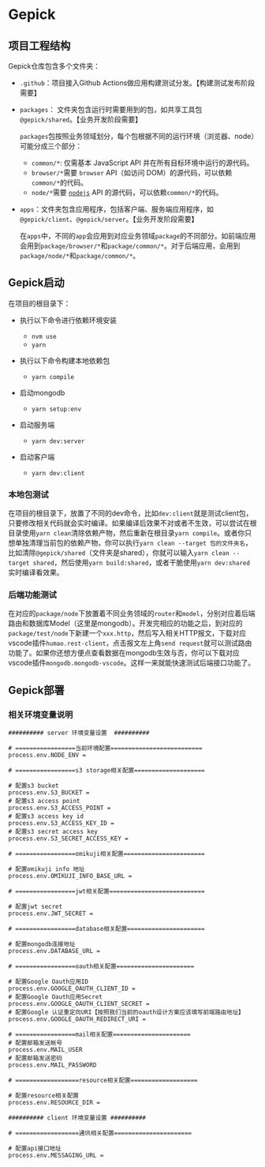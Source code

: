 # Gepick

## 项目工程结构

Gepick仓库包含多个文件夹：

- `.github`：项目接入Github Actions做应用构建测试分发。【构建测试发布阶段需要】

- `packages`： 文件夹包含运行时需要用到的包，如共享工具包`@gepick/shared`。【业务开发阶段需要】

  `packages`包按照业务领域划分，每个包根据不同的运行环境（浏览器、node）可能分成三个部分：

  - `common/*`: 仅需基本 JavaScript API 并在所有目标环境中运行的源代码。
  - `browser/*`需要 `browser` API（如访问 DOM）的源代码，可以依赖`common/*`的代码。
  - `node/*`需要 [`nodejs`](https://nodejs.org) API 的源代码，可以依赖`common/*`的代码。

- `apps`：文件夹包含应用程序，包括客户端、服务端应用程序，如`@gepick/client`、`@gepick/server`。【业务开发阶段需要】

  在`apps`中，不同的`app`会应用到对应业务领域`package`的不同部分。如前端应用会用到`package/browser/*`和`package/common/*`。对于后端应用，会用到`package/node/*`和`package/common/*`。

## Gepick启动

在项目的根目录下：

- 执行以下命令进行依赖环境安装
  - `nvm use`
  - `yarn`
- 执行以下命令构建本地依赖包
  - `yarn compile`

- 启动mongodb
  - `yarn setup:env`

- 启动服务端
  - `yarn dev:server`

- 启动客户端
  - `yarn dev:client`

### 本地包测试

在项目的根目录下，放置了不同的dev命令，比如`dev:client`就是测试client包，只要修改相关代码就会实时编译。如果编译后效果不对或者不生效，可以尝试在根目录使用`yarn clean`清除依赖产物，然后重新在根目录`yarn compile`。或者你只想单独清理当前包的依赖产物，你可以执行`yarn clean --target 包的文件夹名`，比如清除`@gepick/shared`（文件夹是shared），你就可以输入`yarn clean --target shared`，然后使用`yarn build:shared`，或者干脆使用`yarn dev:shared`实时编译看效果。

### 后端功能测试

在对应的`package/node`下放置着不同业务领域的`router`和`model`，分别对应着后端路由和数据库Model（这里是mongodb）。开发完相应的功能之后，到对应的`package/test/node`下新建一个`xxx.http`，然后写入相关HTTP报文，下载对应vscode插件`humao.rest-client`，点击报文左上角`send request`就可以测试路由功能了。如果你还想方便点查看数据在mongodb生效与否，你可以下载对应vscode插件`mongodb.mongodb-vscode`。这样一来就能快速测试后端接口功能了。

## Gepick部署

### 相关环境变量说明

```shell
########## server 环境变量设置  ##########

# =================当前环境配置==========================
process.env.NODE_ENV =

# =================s3 storage相关配置====================

# 配置s3 bucket
process.env.S3_BUCKET =
# 配置s3 access point
process.env.S3_ACCESS_POINT =
# 配置s3 access key id
process.env.S3_ACCESS_KEY_ID =
# 配置s3 secret access key
process.env.S3_SECRET_ACCESS_KEY =

# =================omikuji相关配置=======================

# 配置omikuji info 地址
process.env.OMIKUJI_INFO_BASE_URL =

# =================jwt相关配置===========================

# 配置jwt secret
process.env.JWT_SECRET =

# =================database相关配置======================

# 配置mongodb连接地址
process.env.DATABASE_URL =

# =================oauth相关配置======================

# 配置Google Oauth应用ID
process.env.GOOGLE_OAUTH_CLIENT_ID =
# 配置Google Oauth应用Secret
process.env.GOOGLE_OAUTH_CLIENT_SECRET =
# 配置Google 认证重定向URI【按照我们当前的oauth设计方案应该填写前端路由地址】
process.env.GOOGLE_OAUTH_REDIRECT_URI =

# =================mail相关配置======================
# 配置邮箱发送帐号
process.env.MAIL_USER
# 配置邮箱发送密码
process.env.MAIL_PASSWORD

# ==================resource相关配置===================

# 配置resource相关配置
process.env.RESOURCE_DIR =

########## client 环境变量设置 ##########

# ==================通讯相关配置======================

# 配置api接口地址
process.env.MESSAGING_URL =
```
